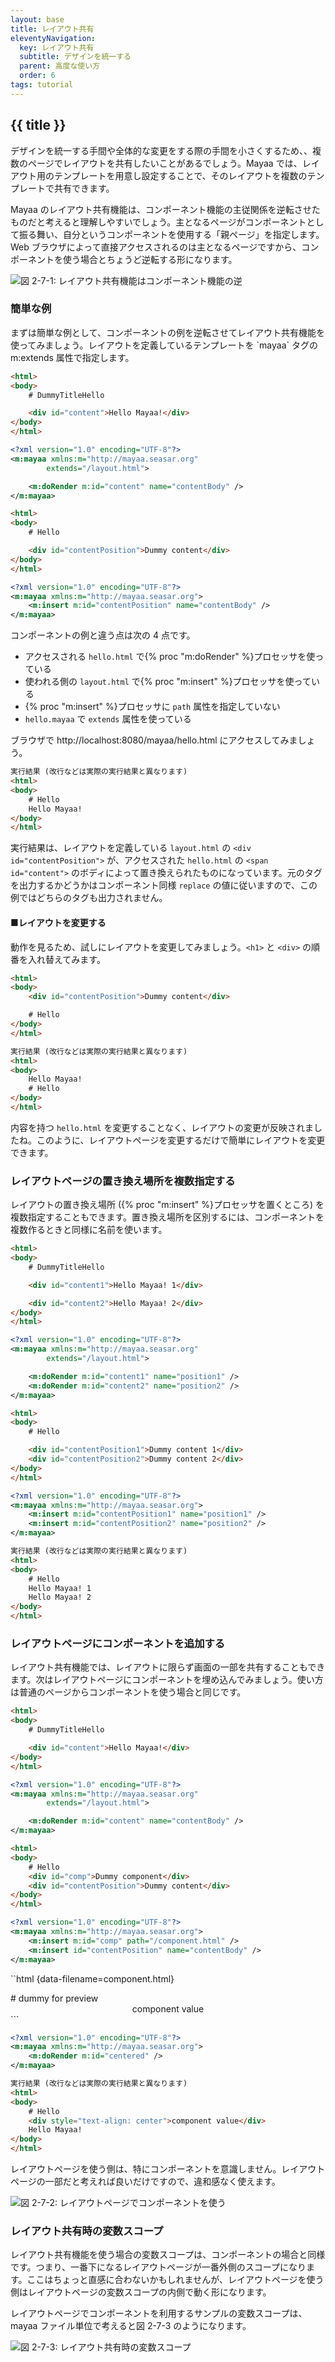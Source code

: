 ```yaml
---
layout: base
title: レイアウト共有
eleventyNavigation:
  key: レイアウト共有
  subtitle: デザインを統一する
  parent: 高度な使い方
  order: 6
tags: tutorial
---
```


## {{ title }}

デザインを統一する手間や全体的な変更をする際の手間を小さくするため、、複数のページでレイアウトを共有したいことがあるでしょう。Mayaa では、レイアウト用のテンプレートを用意し設定することで、そのレイアウトを複数のテンプレートで共有できます。

Mayaa のレイアウト共有機能は、コンポーネント機能の主従関係を逆転させたものだと考えると理解しやすいでしょう。主となるページがコンポーネントとして振る舞い、自分というコンポーネントを使用する「親ページ」を指定します。Web ブラウザによって直接アクセスされるのは主となるページですから、コンポーネントを使う場合とちょうど逆転する形になります。


![図 2-7-1: レイアウト共有機能はコンポーネント機能の逆](/images/layout_component.gif)

### 簡単な例

<p>まずは簡単な例として、コンポーネントの例を逆転させてレイアウト共有機能を使ってみましょう。レイアウトを定義しているテンプレートを `mayaa` タグの m:extends 属性で指定します。</p>
<!-- TODO レイアウト共有機能という意味をわかりやすくするため、レイアウトページの title タグを置き換えます。 -->

```html {data-filename=hello.html}
<html>
<body>
    # DummyTitleHello

    <div id="content">Hello Mayaa!</div>
</body>
</html>
```

```xml {data-filename=hello.mayaa}
<?xml version="1.0" encoding="UTF-8"?>
<m:mayaa xmlns:m="http://mayaa.seasar.org"
        extends="/layout.html">

    <m:doRender m:id="content" name="contentBody" />
</m:mayaa>
```

```html {data-filename=layout.html}
<html>
<body>
    # Hello

    <div id="contentPosition">Dummy content</div>
</body>
</html>
```
```xml {data-filename=layout.mayaa}
<?xml version="1.0" encoding="UTF-8"?>
<m:mayaa xmlns:m="http://mayaa.seasar.org">
    <m:insert m:id="contentPosition" name="contentBody" />
</m:mayaa>
```

コンポーネントの例と違う点は次の 4 点です。

* アクセスされる `hello.html` で{% proc "m:doRender" %}プロセッサを使っている
* 使われる側の `layout.html` で{% proc "m:insert" %}プロセッサ</a>を使っている
* {% proc "m:insert" %}プロセッサに `path` 属性を指定していない
* `hello.mayaa` で `extends` 属性を使っている

ブラウザで http://localhost:8080/mayaa/hello.html にアクセスしてみましょう。

```html
実行結果 (改行などは実際の実行結果と異なります)
<html>
<body>
    # Hello
    Hello Mayaa!
</body>
</html>
```

実行結果は、レイアウトを定義している `layout.html` の `<div id="contentPosition">` が、アクセスされた `hello.html` の `<span id="content">` のボディによって置き換えられたものになっています。元のタグを出力するかどうかはコンポーネント同様 `replace` の値に従いますので、この例ではどちらのタグも出力されません。

#### ■レイアウトを変更する

動作を見るため、試しにレイアウトを変更してみましょう。`<h1>` と `<div>` の順番を入れ替えてみます。

```html {data-filename=layout.html}
<html>
<body>
    <div id="contentPosition">Dummy content</div>

    # Hello
</body>
</html>
```
```html
実行結果 (改行などは実際の実行結果と異なります)
<html>
<body>
    Hello Mayaa!
    # Hello
</body>
</html>
```
内容を持つ `hello.html` を変更することなく、レイアウトの変更が反映されましたね。このように、レイアウトページを変更するだけで簡単にレイアウトを変更できます。

### レイアウトページの置き換え場所を複数指定する

レイアウトの置き換え場所 ({% proc "m:insert" %}プロセッサを置くところ) を複数指定することもできます。置き換え場所を区別するには、コンポーネントを複数作るときと同様に名前を使います。

```html {data-filename=hello.html}
<html>
<body>
    # DummyTitleHello

    <div id="content1">Hello Mayaa! 1</div>

    <div id="content2">Hello Mayaa! 2</div>
</body>
</html>
```
```xml {data-filename=hello.mayaa}
<?xml version="1.0" encoding="UTF-8"?>
<m:mayaa xmlns:m="http://mayaa.seasar.org"
        extends="/layout.html">

    <m:doRender m:id="content1" name="position1" />
    <m:doRender m:id="content2" name="position2" />
</m:mayaa>
```
```html {data-filename=layout.html}
<html>
<body>
    # Hello

    <div id="contentPosition1">Dummy content 1</div>
    <div id="contentPosition2">Dummy content 2</div>
</body>
</html>
```
```xml {data-filename=layout.mayaa}
<?xml version="1.0" encoding="UTF-8"?>
<m:mayaa xmlns:m="http://mayaa.seasar.org">
    <m:insert m:id="contentPosition1" name="position1" />
    <m:insert m:id="contentPosition2" name="position2" />
</m:mayaa>
```

```html
実行結果 (改行などは実際の実行結果と異なります)
<html>
<body>
    # Hello
    Hello Mayaa! 1
    Hello Mayaa! 2
</body>
</html>
```

### レイアウトページにコンポーネントを追加する

レイアウト共有機能では、レイアウトに限らず画面の一部を共有することもできます。次はレイアウトページにコンポーネントを埋め込んでみましょう。使い方は普通のページからコンポーネントを使う場合と同じです。

```html {data-filename=hello.html}
<html>
<body>
    # DummyTitleHello

    <div id="content">Hello Mayaa!</div>
</body>
</html>
```
```xml {data-filename=hello.mayaa}
<?xml version="1.0" encoding="UTF-8"?>
<m:mayaa xmlns:m="http://mayaa.seasar.org"
        extends="/layout.html">

    <m:doRender m:id="content" name="contentBody" />
</m:mayaa>
```

```html {data-filename=layout.html}
<html>
<body>
    # Hello
    <div id="comp">Dummy component</div>
    <div id="contentPosition">Dummy content</div>
</body>
</html>
```
```xml {data-filename=layout.mayaa}
<?xml version="1.0" encoding="UTF-8"?>
<m:mayaa xmlns:m="http://mayaa.seasar.org">
    <m:insert m:id="comp" path="/component.html" />
    <m:insert id="contentPosition" name="contentBody" />
</m:mayaa>
```

``html {data-filename=component.html}
<html>
<body>
    # dummy for preview
    <span id="centered">
        <div style="text-align: center">component value</div>
    </span>
</body>
</html>
```

```xml {data-filename=component.mayaa}
<?xml version="1.0" encoding="UTF-8"?>
<m:mayaa xmlns:m="http://mayaa.seasar.org">
    <m:doRender m:id="centered" />
</m:mayaa>
```
```html
実行結果 (改行などは実際の実行結果と異なります)
<html>
<body>
    # Hello
    <div style="text-align: center">component value</div>
    Hello Mayaa!
</body>
</html>
```

レイアウトページを使う側は、特にコンポーネントを意識しません。レイアウトページの一部だと考えれば良いだけですので、違和感なく使えます。


![図 2-7-2: レイアウトページでコンポーネントを使う](/images/layout_use_component.gif)


### レイアウト共有時の変数スコープ

レイアウト共有機能を使う場合の変数スコープは、コンポーネントの場合と同様です。つまり、一番下になるレイアウトページが一番外側のスコープになります。ここはちょっと直感に合わないかもしれませんが、レイアウトページを使う側はレイアウトページの変数スコープの内側で動く形になります。

レイアウトページでコンポーネントを利用するサンプルの変数スコープは、mayaa ファイル単位で考えると図 2-7-3 のようになります。


![図 2-7-3: レイアウト共有時の変数スコープ](/images/layout_var_scope.gif)
